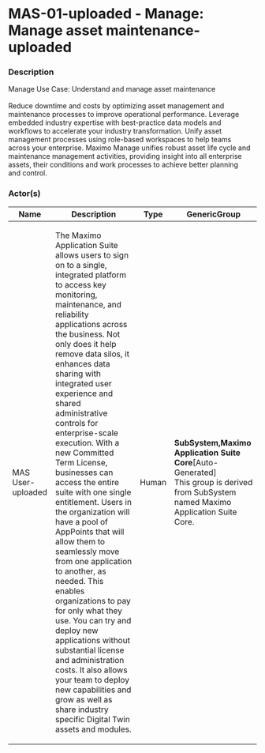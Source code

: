 
#  MAS-01-uploaded - Manage: Manage asset maintenance-uploaded





### Description

Manage Use Case: Understand and manage asset maintenance<br><br>Reduce downtime and costs by optimizing asset management and<br>maintenance processes to improve operational performance. Leverage<br>embedded industry expertise with best-practice data models and<br>workflows to accelerate your industry transformation. Unify asset<br>management processes using role-based workspaces to help teams<br>across your enterprise. Maximo Manage unifies robust asset life cycle and<br>maintenance management activities, providing insight into all enterprise<br>assets, their conditions and work processes to achieve better planning<br>and control.




### Actor(s)

| Name | Description | Type | GenericGroup |
| --- | --- | --- | --- |
| MAS User-uploaded | <p>The Maximo Application Suite allows users to sign on to a single, integrated platform to access key monitoring, maintenance, and reliability applications across the business. Not only does it help remove data silos, it enhances data sharing with integrated user experience and shared administrative controls for enterprise-scale execution. With a new Committed Term License, businesses can access the entire suite with one single entitlement. Users in the organization will have a pool of AppPoints that will allow them to seamlessly move from one application to another, as needed. This enables organizations to pay for only what they use. You can try and deploy new applications without substantial license and administration costs. It also allows your team to deploy new capabilities and grow as well as share industry specific Digital Twin assets and modules.</p> | Human | <div><strong>SubSystem,Maximo Application Suite Core</strong>[Auto-Generated]</div><div>This group is derived from SubSystem named Maximo Application Suite Core.</div> |












